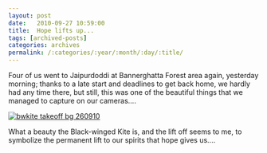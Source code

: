 ```yaml
---
layout: post
date:	2010-09-27 10:59:00
title:  Hope lifts up...
tags: [archived-posts]
categories: archives
permalink: /:categories/:year/:month/:day/:title/
---
```

Four of us went to Jaipurdoddi at Bannerghatta Forest area again, yesterday morning; thanks to a late start and deadlines to get back home, we hardly had any time there, but still, this was one of the beautiful things that we managed to capture on our cameras....



<a href="http://s835.photobucket.com/albums/zz275/dffrntpx/?action=view&current=IMG_3400-1.jpg" target="_blank"><img src="http://i835.photobucket.com/albums/zz275/dffrntpx/IMG_3400-1.jpg" border="0" alt="bwkite takeoff bg 260910"></a>


What a beauty the Black-winged Kite is, and the lift off seems to me, to symbolize the permanent lift to our spirits that hope gives us....
